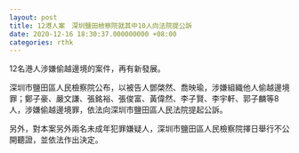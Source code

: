 ```yaml
---
layout: post
title: 12港人案　深圳鹽田檢察院就其中10人向法院提公訴
date: 2020-12-16 18:30:37.000000000 +08:00
categories: rthk
---
```


12名港人涉嫌偷越邊境的案件，再有新發展。

深圳市鹽田區人民檢察院公布，以被告人鄧棨然、喬映瑜，涉嫌組織他人偷越邊境罪；鄭子豪、嚴文謙、張銘裕、張俊富、黃偉然、李子賢、李宇軒、郭子麟等8人，涉嫌偷越邊境罪，依法向深圳市鹽田區人民法院提起公訴。

另外，對本案另外兩名未成年犯罪嫌疑人，深圳市鹽田區人民檢察院擇日舉行不公開聽證，並依法作出決定。
